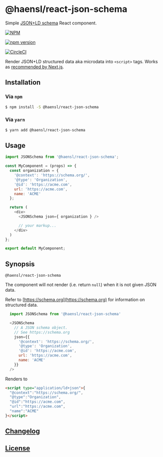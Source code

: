 # @haensl/react-json-schema

Simple [JSON+LD schema](https://schema.org/) React component.

[![NPM](https://nodei.co/npm/@haensl%2Freact-json-schema.png?downloads=true)](https://nodei.co/npm/@haensl%2Freact-json-schema/)

[![npm version](https://badge.fury.io/js/@haensl%2Freact-json-schema.svg)](http://badge.fury.io/js/@haensl%2Freact-json-schema)

[![CircleCI](https://circleci.com/gh/haensl/react-json-schema.svg?style=svg)](https://circleci.com/gh/haensl/react-json-schema)

Render JSON+LD structured data aka microdata into `<script>` tags. Works as [recommended by Next.js](https://nextjs.org/docs/app/building-your-application/optimizing/metadata#json-ld).

## Installation

### Via `npm`

```bash
$ npm install -S @haensl/react-json-schema
```

### Via `yarn`

```bash
$ yarn add @haensl/react-json-schema
```

## Usage


```javascript
import JSONSchema from '@haensl/react-json-schema';

const MyComponent = (props) => {
  const organization = {
    '@context': 'https://schema.org/',
    '@type': 'Organization',
    '@id': 'https://acme.com',
    url: 'https://acme.com',
    name: 'ACME'
  };

  return (
    <div>
      <JSONSchema json={ organization } />

      // your markup...
    </div>
  )
};

export default MyComponent;
```

## Synopsis

`@haensl/react-json-schema`

The component will not render (i.e. return `null`) when it is not given JSON data.

Refer to [https://schema.org](https://schema.org) for information on structured data.


```javascript
  import JSONSchema from '@haensl/react-json-schema'

  <JSONSchema
    // A JSON schema object.
    // See https://schema.org
    json={{
      '@context': 'https://schema.org/',
      '@type': 'Organization',
      '@id': 'https://acme.com',
      url: 'https://acme.com',
      name: 'ACME'
    }}
  />
```

Renders to

```html
<script type="application/ld+json">{
  "@context":"https://schema.org/",
  "@type":"Organization",
  "@id":"https://acme.com",
  "url":"https://acme.com",
  "name":"ACME"
}</script>
```

## [Changelog](CHANGELOG.md)

## [License](LICENSE)
